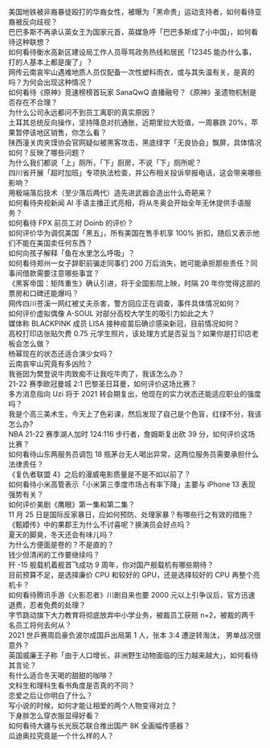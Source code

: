 美国地铁被非裔暴徒殴打的华裔女性，被曝为「黑命贵」运动支持者，如何看待亚裔被反向歧视？  
巴巴多斯不再承认英女王为国家元首，英媒急呼「巴巴多斯成了小中国」，如何看待这种联想？  
如何看待衡水高新区建设局工作人员辱骂政务热线和居民「12345 能办什么事，打的人基本上都是废了」？  
网传云南哀牢山遇难地质人员仅配备一次性塑料雨衣，或与其失温有关，是真的吗？为何会出现这种情况？  
如何看待《原神》竞速榜榜首玩家 SanaQwQ 直播融号？《原神》圣遗物机制是否存在不合理？  
为什么公司永远都问不到员工离职的真实原因？  
土耳其总统反向操作，坚持降息对抗通胀，近期里拉大贬值，一周暴跌 20%，苹果暂停该地区销售，你怎么看？  
陕西潼关肉夹馍协会官网疑似被黑客攻击，黑底绿字「无良协会」飘屏，具体情况如何？反映了哪些问题？  
为什么我们都说「上」厕所，「下」厨房，不说「下」厕所呢？  
四川省开展「超时加班」专项执法检查，并公布相关投诉举报电话，这会带来哪些影响？  
用极端落后技术（至少落后两代）造先进武器会造出什么奇葩来？  
如何看待央视新闻 AI 手语主播正式亮相，将从冬奥会开始全年无休提供手语服务？  
如何看待 FPX 前员工对 Doinb 的评价？  
如何评价华为调侃美国「黑五」，所有美国在售手机享 100% 折扣，随后又表示他们不能在美国卖任何东西？  
如何向孩子解释「鱼在水里怎么呼吸」？  
如何看待郑州一女子辞职前骗走同事们 200 万后消失，她可能承担那些责任？同事间借款需要注意哪些事宜？  
《黑客帝国：矩阵重生》确认引进，将于全国影院上映，时隔 20 年你觉得这部的票房和口碑还能爆吗？  
网传四川苍溪一网红被丈夫杀害，警方回应正在调查，事件具体情况如何？  
如何评价虚拟偶像 A-SOUL 对部分高校大学生的吸引力如此之大？  
媒体称 BLACKPINK 成员 LISA 接种疫苗后确诊感染新冠，目前情况如何？  
高校打印店张贴欠费 0.75 元学生照片，该处理方式是否妥当？如果你是打印店老板会怎么做？  
杨幂现在的状态还适合演少女吗？  
云南哀牢山究竟有多凶险？  
我爸因为樊登说牛肉致痴不让我吃牛肉了，我该怎么办？  
21-22 赛季欧冠曼城 2:1 巴黎圣日耳曼，如何评价这场比赛？  
多方消息指向 Uzi 将于 2021 转会期复出，他现在的实力状态还能适应职业的强度吗？  
我是个高三美术生，今天上了色彩课，然后发现了自己是个色盲，红绿不分，我该怎么办?  
NBA 21-22 赛季湖人加时 124:116 步行者，詹姆斯复出砍 39 分，如何评价这场比赛？  
如何看待山东两服务员调包 18 瓶茅台无人喝出异常，这两位服务员需要承担什么法律责任？  
《复仇者联盟 4》之后的漫威电影质量是不是不如以前了？  
如何看待小米高管表示「小米第三季度市场占有率下降」主要与 iPhone 13 表现强势有关？  
如何评价美剧《鹰眼》第一集和第二集？  
11 月 25 日是国际反家暴日，应如何预防、处理家暴？有哪些行之有效的措施？  
《甄嬛传》中的果郡王为什么不讨喜呢？换演员会好点吗？  
夏天的脚臭，冬天还会有味儿吗？  
为什么方便面是卷的？不是直的？  
钱少但清闲的工作要继续吗？  
歼 -15 舰载机着舰首飞成功 9 周年，你对国产舰载机有哪些期待？  
目前预算不足，是选择廉价 CPU 和较好的 GPU，还是选择较好的 CPU 再整个亮机卡？  
如何看待腾讯手游《火影忍者》川剧自来也要 2000 元以上引争议后，官方迅速退费，忍者免费的处理？  
字节跳动旗下大力教育将彻底放弃中小学业务，被裁员工获赔 n+2，被裁的两千名员工将何去何从？  
2021 世乒赛周启豪负波尔成国乒出局第 1 人，张本 3:4 遭逆转淘汰， 男单战况很意外？  
英国威廉王子称「由于人口增长，非洲野生动物面临的压力越来越大」，如何看待其言论？  
有什么适合冬天喝的甜甜的咖啡？  
文科生和理科生看书角度是否真的不同？  
恋爱之后让你明白了什么？  
写小说的时候，如何才能让相爱的两个人物变得对立？  
下身胖怎么穿衣服显得好看？  
如何看待大疆与长光辰芯联合推出国产 8K 全画幅传感器？  
瓜迪奥拉究竟是一个什么样的人？  
